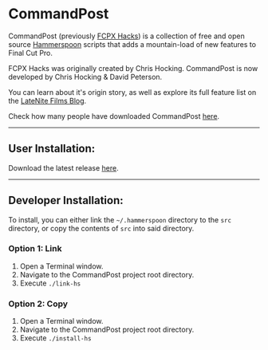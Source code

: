 # CommandPost

CommandPost (previously [FCPX Hacks](https://latenitefilms.com/blog/final-cut-pro-hacks/)) is a collection of free and open source [Hammerspoon](http://www.hammerspoon.org) scripts that adds a mountain-load of new features to Final Cut Pro.

FCPX Hacks was originally created by Chris Hocking. CommandPost is now developed by Chris Hocking & David Peterson.

You can learn about it's origin story, as well as explore its full feature list on the [LateNite Films Blog](https://latenitefilms.com/blog/final-cut-pro-hacks/).

Check how many people have downloaded CommandPost [here](http://www.somsubhra.com/github-release-stats/?username=fcpxhacks&repository=fcpxhacks).

---

## User Installation:

Download the latest release [here](https://github.com/CommandPost/CommandPost/releases/latest).

---

## Developer Installation:

To install, you can either link the `~/.hammerspoon` directory to the `src` directory, or copy the contents of `src` into said directory.

### Option 1: Link

1. Open a Terminal window.
2. Navigate to the CommandPost project root directory.
3. Execute `./link-hs`

### Option 2: Copy

1. Open a Terminal window.
2. Navigate to the CommandPost project root directory.
2. Execute `./install-hs`
